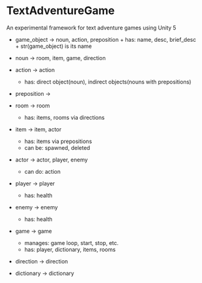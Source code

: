 # TextAdventureGame

An experimental framework for text adventure games using Unity 5

* game_object -> noun, action, preposition
        + has: name, desc, brief_desc
        + str(game_object) is its name

* noun -> room, item, game, direction

* action -> action
    + has: direct object(noun), indirect objects(nouns with prepositions)
    
* preposition -> 
    
* room -> room
    + has: items, rooms via directions

* item -> item, actor
    + has: items via prepositions
    + can be: spawned, deleted
    
* actor -> actor, player, enemy
    + can do: action
    
* player -> player
    + has: health

* enemy -> enemy
    + has: health

* game -> game
    + manages: game loop, start, stop, etc.
    + has: player, dictionary, items, rooms

* direction -> direction
    

* dictionary -> dictionary
    